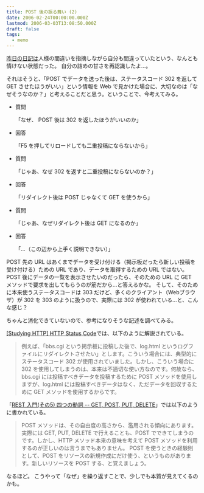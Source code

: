 ```yaml
---
title: POST 後の振る舞い (2)
date: 2006-02-24T00:00:00.000Z
lastmod: 2006-03-03T13:08:50.000Z
draft: false
tags:
  - memo
---
```


[昨日の日記は](/posts/20060223/p01)人様の間違いを指摘しながら自分も間違っていたという、なんとも情けない状態だった。 自分の詰めの甘さを再認識したよ…。

それはそうと、「POST でデータを送った後は、ステータスコード 302 を返して GET させたほうがいい」という情報を Web で見かけた場合に、大切なのは「なぜそうなのか？」と考えることだと思う。ということで、今考えてみる。

- 質問

  「なぜ、 POST 後は 302 を返したほうがいいのか」

- 回答

  「F5 を押してリロードしても二重投稿にならないから」

- 質問

  「じゃあ、なぜ 302 を返すと二重投稿にならないのか？」

- 回答

  「リダイレクト後は POST じゃなくて GET を使うから」

- 質問

  「じゃあ、なぜリダイレクト後は GET になるのか」

- 回答

  「…（この辺から上手く説明できない）」

POST 先の URL はあくまでデータを受け付ける（掲示板だったら新しい投稿を受け付ける）ための URL であり、データを取得するための URL ではない。 POST 後にデータの一覧を表示させたいのだったら、そのための URL に GET メソッドで要求を出してもらうのが筋だから…と答えるかな。 そして、そのために本来使うステータスコードは 303 だけど、多くのクライアント（Webブラウザ）が 302 を 303 のように扱うので、実際には 302 が使われている…と、こんな感じ？

ちゃんと消化できていないので、参考になりそうな記述を調べてみる。

[\[Studying HTTP\] HTTP Status Code](http://www.studyinghttp.net/status_code#Code303)では、以下のように解説されている。

> 例えば、「bbs.cgi という掲示板に投稿した後で、log.html というログファイルにリダイレクトさせたい」とします。こういう場合には、典型的にステータスコード 302 が使用されていました。しかし、こういう場合に 302 を使用してしまうのは、本来は不適切な使い方なのです。何故なら、bbs.cgi には投稿すべきデータを投稿するために POST メソッドを使用しますが、log.html には投稿すべきデータはなく、ただデータを回収するために GET メソッドを使用するからです。

「[REST 入門(その5) 四つの動詞 -- GET, POST, PUT, DELETE](http://yohei-y.blogspot.com/2005/04/rest-5-get-post-put-delete.html)」では以下のように書かれている。

> POST メソッドは、その自由度の高さから、濫用される傾向にあります。実際には GET, PUT, DELETE で行えることも、POST でできてしまうのです。しかし、HTTP メソッド本来の意味を考えて POST メソッドを利用するのが正しいのは言うまでもありません。 POST を使うときの経験則として、POST をリソースの新規作成にだけ使う、というものがあります。新しいリソースを POST する、と覚えましょう。

なるほど。 こうやって「なぜ」を繰り返すことで、少しでも本質が見えてくるのかも。
